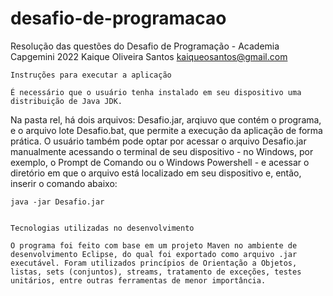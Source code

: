 # desafio-de-programacao

Resolução das questões do Desafio de Programação - Academia Capgemini 2022
Kaique Oliveira Santos
kaiqueosantos@gmail.com

    Instruções para executar a aplicação

    É necessário que o usuário tenha instalado em seu dispositivo uma distribuição de Java JDK. 
Na pasta rel, há dois arquivos: Desafio.jar, arqiuvo que contém o programa, e o arquivo lote Desafio.bat, que permite a execução da aplicação de forma prática. O usuário também pode optar por acessar o arquivo Desafio.jar manualmente acessando o terminal de seu dispositivo - no Windows, por exemplo, o Prompt de Comando ou o Windows Powershell - e acessar o diretório em que o arquivo está localizado em seu dispositivo e, então, inserir o comando abaixo:

    java -jar Desafio.jar


    Tecnologias utilizadas no desenvolvimento

    O programa foi feito com base em um projeto Maven no ambiente de desenvolvimento Eclipse, do qual foi exportado como arquivo .jar executável. Foram utilizados princípios de Orientação a Objetos, listas, sets (conjuntos), streams, tratamento de exceções, testes unitários, entre outras ferramentas de menor importância.